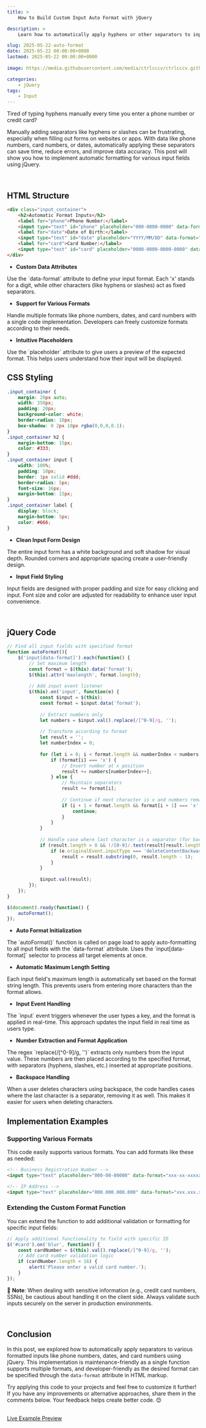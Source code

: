 ```yaml
---
title: >  
    How to Build Custom Input Auto Format with jQuery

description: >  
    Learn how to automatically apply hyphens or other separators to input fields using jQuery. Format phone numbers, card numbers, dates, and more with ease.

slug: 2025-05-22-auto-format
date: 2025-05-22 00:00:00+0000
lastmod: 2025-05-22 00:00:00+0000
    
image: https://media.githubusercontent.com/media/ctrlcccv/ctrlcccv.github.io/master/assets/img/post/2025-05-22-auto-format-en.webp

categories:
    - jQuery
tags:
    - Input
---
```


Tired of typing hyphens manually every time you enter a phone number or credit card?

Manually adding separators like hyphens or slashes can be frustrating, especially when filling out forms on websites or apps. With data like phone numbers, card numbers, or dates, automatically applying these separators can save time, reduce errors, and improve data accuracy. This post will show you how to implement automatic formatting for various input fields using jQuery.

<script async src="https://pagead2.googlesyndication.com/pagead/js/adsbygoogle.js?client=ca-pub-8535540836842352" crossorigin="anonymous"></script>
<ins class="adsbygoogle"
     style="display:block; text-align:center;"
     data-ad-layout="in-article"
     data-ad-format="fluid"
     data-ad-client="ca-pub-8535540836842352"
     data-ad-slot="2974559225"></ins>
<script>
     (adsbygoogle = window.adsbygoogle || []).push({});
</script>

<br>

## HTML Structure

```html
<div class="input_container">
    <h2>Automatic Format Inputs</h2>
    <label for="phone">Phone Number:</label>
    <input type="text" id="phone" placeholder="000-0000-0000" data-format="xxx-xxxx-xxxx">
    <label for="date">Date of Birth:</label>
    <input type="text" id="date" placeholder="YYYY/MM/DD" data-format="xxxx/xx/xx">
    <label for="card">Card Number:</label>
    <input type="text" id="card" placeholder="0000-0000-0000-0000" data-format="xxxx-xxxx-xxxx-xxxx">
</div>
```

* **Custom Data Attributes**  
<span class="txt">
Use the `data-format` attribute to define your input format. Each 'x' stands for a digit, while other characters (like hyphens or slashes) act as fixed separators.
</span>

* **Support for Various Formats**  
<span class="txt">
Handle multiple formats like phone numbers, dates, and card numbers with a single code implementation.  
Developers can freely customize formats according to their needs.
</span>

* **Intuitive Placeholders**  
<span class="txt">
Use the `placeholder` attribute to give users a preview of the expected format.  
This helps users understand how their input will be displayed.
</span>

<br>

## CSS Styling

```css
.input_container {
    margin: 20px auto;
    width: 350px;
    padding: 20px;
    background-color: white;
    border-radius: 10px;
    box-shadow: 0 2px 10px rgba(0,0,0,0.1);
}
.input_container h2 {
    margin-bottom: 15px;
    color: #333;
}
.input_container input {
    width: 100%;
    padding: 10px;
    border: 1px solid #ddd;
    border-radius: 5px;
    font-size: 16px;
    margin-bottom: 15px;
}
.input_container label {
    display: block;
    margin-bottom: 5px;
    color: #666;
}
```

* **Clean Input Form Design**  
<span class="txt">
The entire input form has a white background and soft shadow for visual depth.  
Rounded corners and appropriate spacing create a user-friendly design.
</span>

* **Input Field Styling**  
<span class="txt">
Input fields are designed with proper padding and size for easy clicking and input.  
Font size and color are adjusted for readability to enhance user input convenience.
</span>

<script async src="https://pagead2.googlesyndication.com/pagead/js/adsbygoogle.js?client=ca-pub-8535540836842352" crossorigin="anonymous"></script>
<ins class="adsbygoogle"
     style="display:block; text-align:center;"
     data-ad-layout="in-article"
     data-ad-format="fluid"
     data-ad-client="ca-pub-8535540836842352"
     data-ad-slot="2974559225"></ins>
<script>
     (adsbygoogle = window.adsbygoogle || []).push({});
</script>

<br>

## jQuery Code

```js
// Find all input fields with specified format
function autoFormat(){
    $('input[data-format]').each(function() {
        // Set maximum length
        const format = $(this).data('format');
        $(this).attr('maxlength', format.length);
        
        // Add input event listener
        $(this).on('input', function(e) {
            const $input = $(this);
            const format = $input.data('format');
            
            // Extract numbers only
            let numbers = $input.val().replace(/[^0-9]/g, '');
            
            // Transform according to format
            let result = '';
            let numberIndex = 0;
            
            for (let i = 0; i < format.length && numberIndex < numbers.length; i++) {
                if (format[i] === 'x') {
                    // Insert number at x position
                    result += numbers[numberIndex++];
                } else {
                    // Maintain separators
                    result += format[i];
                    
                    // Continue if next character is x and numbers remain
                    if (i + 1 < format.length && format[i + 1] === 'x' && numberIndex < numbers.length) {
                        continue;
                    }
                }
            }
            
            // Handle case where last character is a separator (for backspace deletion)
            if (result.length > 0 && !/[0-9]/.test(result[result.length - 1])) {
                if (e.originalEvent.inputType === 'deleteContentBackward') {
                    result = result.substring(0, result.length - 1);
                }
            }
 
            $input.val(result);
        });
    });
}

$(document).ready(function() {
    autoFormat();
});
```

* **Auto Format Initialization**  
<span class="txt">
The `autoFormat()` function is called on page load to apply auto-formatting to all input fields with the `data-format` attribute.
Uses the `input[data-format]` selector to process all target elements at once.
</span>

* **Automatic Maximum Length Setting**  
<span class="txt">
Each input field's maximum length is automatically set based on the format string length.  
This prevents users from entering more characters than the format allows.
</span>

* **Input Event Handling**  
<span class="txt">
The `input` event triggers whenever the user types a key, and the format is applied in real-time.  
This approach updates the input field in real time as users type.
</span>

* **Number Extraction and Format Application**  
<span class="txt">
The regex `replace(/[^0-9]/g, '')` extracts only numbers from the input value.  
These numbers are then placed according to the specified format, with separators (hyphens, slashes, etc.) inserted at appropriate positions.
</span>

* **Backspace Handling**  
<span class="txt">
When a user deletes characters using backspace, the code handles cases where the last character is a separator, removing it as well.
This makes it easier for users when deleting characters.
</span>

<br>

## Implementation Examples

### Supporting Various Formats

This code easily supports various formats. You can add formats like these as needed:

```html
<!-- Business Registration Number -->
<input type="text" placeholder="000-00-00000" data-format="xxx-xx-xxxxx">

<!-- IP Address -->
<input type="text" placeholder="000.000.000.000" data-format="xxx.xxx.xxx.xxx">
```

### Extending the Custom Format Function

You can extend the function to add additional validation or formatting for specific input fields:

```js
// Apply additional functionality to field with specific ID
$('#card').on('blur', function() {
    const cardNumber = $(this).val().replace(/[^0-9]/g, '');
    // Add card number validation logic
    if (cardNumber.length < 16) {
        alert('Please enter a valid card number.');
    }
});
```

📝 **Note**: When dealing with sensitive information (e.g., credit card numbers, SSNs), be cautious about handling it on the client side. Always validate such inputs securely on the server in production environments.

<br>

## Conclusion

In this post, we explored how to automatically apply separators to various formatted inputs like phone numbers, dates, and card numbers using jQuery. This implementation is maintenance-friendly as a single function supports multiple formats, and developer-friendly as the desired format can be specified through the `data-format` attribute in HTML markup.

Try applying this code to your projects and feel free to customize it further! If you have any improvements or alternative approaches, share them in the comments below. Your feedback helps create better code. 😊

<br>

<div class="btn_wrap">
    <a href="https://ctrlcccv.github.io/ctrlcccv-demo/2025-05-21-auto-format/">Live Example Preview</a>
</div> 
